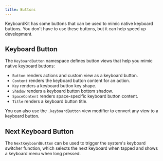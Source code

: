 ```yaml
---
title: Buttons
---
```


KeyboardKit has some buttons that can be used to mimic native keyboard buttons. You don't have to use these buttons, but it can help speed up development.



## Keyboard Button

The ``KeyboardButton`` namespace defines button views that help you mimic native keyboard buttons:

- ``Button`` renders actions and custom view as a keyboard button.
- ``Content`` renders the keyboard button content for an action.
- ``Key`` renders a keyboard button key shape.
- ``Shadow`` renders a keyboard button bottom shadow.
- ``SpaceContent`` renders space-specific keyboard button content.
- ``Title`` renders a keyboard button title.

You can also use the `.keyboardButton` view modifier to convert any view to a keyboard button.



## Next Keyboard Button

The ``NextKeyboardButton`` can be used to trigger the system's keyboard switcher function, which selects the next keyboard when tapped and shows a keyboard menu when long pressed.
